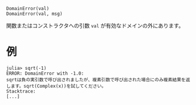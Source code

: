 ```
DomainError(val)
DomainError(val, msg)
```

関数またはコンストラクタへの引数 `val` が有効なドメインの外にあります。

# 例

```jldoctest
julia> sqrt(-1)
ERROR: DomainError with -1.0:
sqrtは負の実引数で呼び出されましたが、複素引数で呼び出された場合にのみ複素結果を返します。sqrt(Complex(x))を試してください。
Stacktrace:
[...]
```
